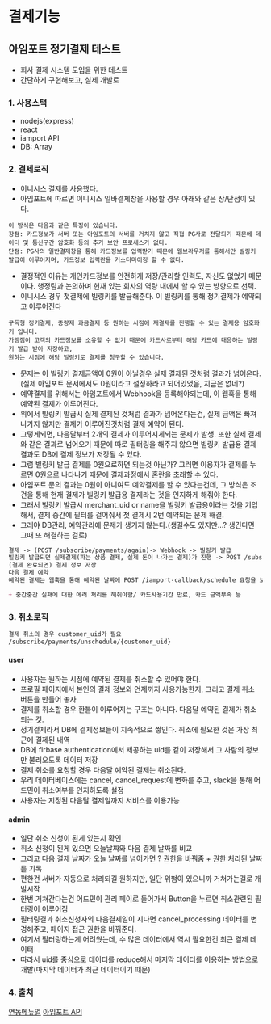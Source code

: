 # 결제기능

## 아임포트 정기결제 테스트
- 회사 결제 시스템 도입을 위한 테스트
- 간단하게 구현해보고, 실제 개발로 

### 1. 사용스택

- nodejs(express)
- react
- iamport API
- DB: Array

### 2. 결제로직

- 이니시스 결제를 사용했다.
- 아임포트에 따르면 이니시스 일바결제창을 사용할 경우 아래와 같은 장/단점이 있다.
```
이 방식은 다음과 같은 특징이 있습니다.
장점: 카드정보가 서버 또는 아임포트의 서버를 거치지 않고 직접 PG사로 전달되기 때문에 데이터 및 통신구간 암호화 등의 추가 보안 프로세스가 없다.
단점: PG사의 일반결제창을 통해 카드정보를 입력받기 때문에 웹브라우저를 통해서만 빌링키 발급이 이루어지며, 카드정보 입력란을 커스터마이징 할 수 없다.
```
- 결정적인 이유는 개인카드정보를 안전하게 저장/관리할 인력도, 자신도 없었기 때문이다. 행정팀과 논의하며 현재 있는 회사의 역량 내에서 할 수 있는 방향으로 선택.
- 이니시스 경우 첫결제에 빌링키를 발급해준다. 이 빌링키를 통해 정기결제가 예약되고 이루어진다
```
구독형 정기결제, 종량제 과금결제 등 원하는 시점에 재결제를 진행할 수 있는 결제용 암호화 키 입니다.
가맹점이 고객의 카드정보를 소유할 수 없기 때문에 카드사로부터 해당 카드에 대응하는 빌링키 발급 받아 저장하고,
원하는 시점에 해당 빌링키로 결제를 청구할 수 있습니다. 
```
- 문제는 이 빌링키 결제금액이 0원이 아닐경우 실제 결제된 것처럼 결과가 넘어온다. (실제 아임포트 문서에서도 0원이라고 설정하라고 되어있었음, 지금은 없네?)
- 예약결제를 위해서는 아임포트에서 Webhook을 등록해야되는데, 이 웹훅을  통해 예약된 결제가 이루어진다.
- 위에서 빌링키 발급시 실제 결제된 것처럼 결과가 넘어온다는건, 실제 금액은 빠져나가지 않지만 결제가 이루어진것처럼 결제 예약이 된다.
- 그렇게되면, 다음달부터 2개의 결제가 이루어지게되는 문제가 발생. 또한 실제 결제와 같은 결과로 넘어오기 때문에 따로 필터링을 해주지 않으면 빌링키 발급용 결제결과도 DB에 결제 정보가 저장될 수 있다.
- 그럼 빌링키 발급 결제를 0원으로하면 되는것 아닌가? 그러면 이용자가 결제를 누르면 0원으로 나타나기 때문에 결제과정에서 혼란을 초래할 수 있다.
- 아임포트 문의 결과는 0원이 아니여도 예약결제를 할 수 있다는건데, 그 방식은 조건을 통해 현재 결제가 빌링키 발급용 결제라는 것을 인지하게 해줘야 한다.
- 그래서 빌링키 발급시 merchant_uid or name을 빌링키 발급용이라는 것을 기입해서, 결제 중간에 필터를 걸어줘서 첫 결제시 2번 예약되는 문제 해결.
- 그래야 DB관리, 예약관리에 문제가 생기지 않는다.(생길수도 있지만...? 생긴다면 그때 또 해결하는 걸로)

```md
결제 -> (POST /subscribe/payments/again)-> Webhook -> 빌링키 발급
빌링키 발급되면 실제결제(파는 상품 결제, 실제 돈이 나가는 결제)가 진행 -> POST /subscribe/payments/again -> webbook
(결제 완료되면) 결제 정보 저장
다음 결제 예약
예약된 결제는 웹훅을 통해 예약된 날짜에 POST /iamport-callback/schedule 요청을 보냄. 결제가 정상적으로 이루어지면 다음달 결제 예약하며 종료

+ 중간중간 실패에 대한 에러 처리를 해줘야함/ 카드사용기간 만료, 카드 금액부족 등
```

### 3. 취소로직

```md
결제 취소의 경우 customer_uid가 필요
/subscribe/payments/unschedule/{customer_uid}
```

#### user
- 사용자는 원하는 시점에 예약된 결제를 취소할 수 있어야 한다.
- 프로필 페이지에서 본인의 결제 정보와 언제까지 사용가능한지, 그리고 결제 취소 버튼을 만들어 놓자
- 결제를 취소할 경우 환불이 이루어지는 구조는 아니다. 다음달 예약된 결제가 취소되는 것.
- 정기결제라서 DB에 결제정보들이 지속적으로 쌓인다. 취소에 필요한 것은 가장 최근에 결제된 내역
- DB에 firbase authentication에서 제공하는 uid를 같이 저장해서 그 사람의 정보만 불러오도록 데이터 저장
- 결제 취소를 요청할 경우 다음달 예약된 결제는 취소된다.
- 우리 데이터베이스에는 cancel, cancel_request에 변화를 주고, slack을 통해 어드민이 취소여부를 인지하도록 설정
- 사용자는 지정된 다음달 결제일까지 서비스를 이용가능

#### admin
- 일단 취소 신청이 된게 있는지 확인
- 취소 신청이 된게 있으면 오늘날짜와 다음 결제 날짜를 비교
- 그리고 다음 결제 날짜가 오늘 날짜를 넘어가면 ? 권한을 바꿔줌 + 권한 처리된 날짜를 기록
- 편한건 서버가 자동으로 처리되길 원하지만, 일단 위험이 있으니까 거쳐가는걸로 개발시작
- 한번 거쳐간다는건 어드민이 관리 페이로 들어가서 Button을 누르면 취소관련된 필터링이 이루어짐
- 필터링결과 취소신청자의 다음결제일이 지나면 cancel_processing 데이터를 변경해주고, 페이지 접근 권한을 바꿔준다.
- 여기서 필터링하는게 어려웠는데, 수 많은 데이터에서 역시 필요한건 최근 결제 데이터
- 따라서 uid를 중심으로 데이터를 reduce해서 마지막 데이터를 이용하는 방법으로 개발(마지막 데이터가 최근 데이터이기 떄문)

### 4. 출처

[연동메뉴얼](https://docs.iamport.kr/)
[아임포트 API](https://api.iamport.kr/)
